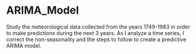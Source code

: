 # ARIMA_Model
 Study the meteorological data collected from the years 1749-1983 in order to make predictions during the next 3 years. As I analyze a time series, I correct the non-seasonality and the steps to follow to create a predictive ARIMA model.
